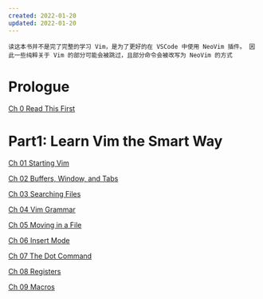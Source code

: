 ```yaml
---
created: 2022-01-20
updated: 2022-01-20
---
```

```ad-warning
读这本书并不是完了完整的学习 Vim，是为了更好的在 VSCode 中使用 NeoVim 插件。 因此一些纯粹关于 Vim 的部分可能会被跳过，且部分命令会被改写为 NeoVim 的方式
```

# Prologue

[Ch 0 Read This First](Learn%20Vim%20(The%20Smart%20Way)/Ch%2000%20Read%20This%20First.md)

# Part1: Learn Vim the Smart Way

[Ch 01 Starting Vim](Learn%20Vim%20(The%20Smart%20Way)/Ch%2001%20Starting%20Vim.md)

[Ch 02 Buffers, Window, and Tabs](Learn%20Vim%20(The%20Smart%20Way)/Ch%2002%20Buffers,%20Window,%20and%20Tabs.md)

[Ch 03 Searching Files](Learn%20Vim%20(The%20Smart%20Way)/Ch%2003%20Searching%20Files.md)

[Ch 04 Vim Grammar](Learn%20Vim%20(The%20Smart%20Way)/Ch%2004%20Vim%20Grammar.md)

[Ch 05 Moving in a File](Learn%20Vim%20(The%20Smart%20Way)/Ch%2005%20Moving%20in%20a%20File.md)

[Ch 06 Insert Mode](Learn%20Vim%20(The%20Smart%20Way)/Ch%2006%20Insert%20Mode.md)

[Ch 07 The Dot Command](Learn%20Vim%20(The%20Smart%20Way)/Ch%2007%20The%20Dot%20Command.md)

[Ch 08 Registers](Learn%20Vim%20(The%20Smart%20Way)/Ch%2008%20Registers.md)

[Ch 09 Macros](Learn%20Vim%20(The%20Smart%20Way)/Ch%2009%20Macros.md)